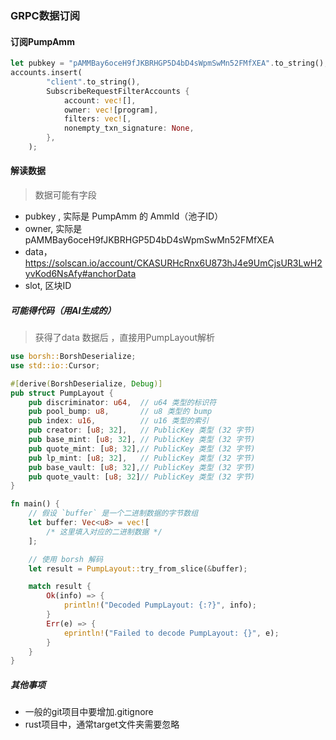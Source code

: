 ### GRPC数据订阅

#### 订阅PumpAmm
```Rust
let pubkey = "pAMMBay6oceH9fJKBRHGP5D4bD4sWpmSwMn52FMfXEA".to_string();
accounts.insert(
        "client".to_string(),
        SubscribeRequestFilterAccounts {
            account: vec![],
            owner: vec![program],
            filters: vec![,
            nonempty_txn_signature: None,
        },
    );
```
#### 解读数据
> 数据可能有字段
* pubkey , 实际是 PumpAmm 的 AmmId（池子ID）
* owner, 实际是 pAMMBay6oceH9fJKBRHGP5D4bD4sWpmSwMn52FMfXEA
* data， https://solscan.io/account/CKASURHcRnx6U873hJ4e9UmCjsUR3LwH2yvKod6NsAfy#anchorData
* slot, 区块ID

##### 可能得代码（用AI生成的）
> 获得了data 数据后 ，直接用PumpLayout解析
```Rust
use borsh::BorshDeserialize;
use std::io::Cursor;

#[derive(BorshDeserialize, Debug)]
pub struct PumpLayout {
    pub discriminator: u64,  // u64 类型的标识符
    pub pool_bump: u8,       // u8 类型的 bump
    pub index: u16,          // u16 类型的索引
    pub creator: [u8; 32],   // PublicKey 类型 (32 字节)
    pub base_mint: [u8; 32], // PublicKey 类型 (32 字节)
    pub quote_mint: [u8; 32],// PublicKey 类型 (32 字节)
    pub lp_mint: [u8; 32],   // PublicKey 类型 (32 字节)
    pub base_vault: [u8; 32],// PublicKey 类型 (32 字节)
    pub quote_vault: [u8; 32]// PublicKey 类型 (32 字节)
}

fn main() {
    // 假设 `buffer` 是一个二进制数据的字节数组
    let buffer: Vec<u8> = vec![
        /* 这里填入对应的二进制数据 */
    ];

    // 使用 borsh 解码
    let result = PumpLayout::try_from_slice(&buffer);

    match result {
        Ok(info) => {
            println!("Decoded PumpLayout: {:?}", info);
        }
        Err(e) => {
            eprintln!("Failed to decode PumpLayout: {}", e);
        }
    }
}
```
##### 其他事项

* 一般的git项目中要增加.gitignore
* rust项目中，通常target文件夹需要忽略